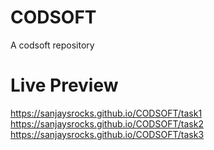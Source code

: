 # CODSOFT
A codsoft repository

# Live Preview
https://sanjaysrocks.github.io/CODSOFT/task1
https://sanjaysrocks.github.io/CODSOFT/task2
https://sanjaysrocks.github.io/CODSOFT/task3
